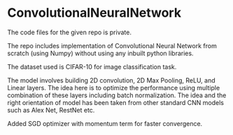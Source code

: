 # ConvolutionalNeuralNetwork

The code files for the given repo is private.

The repo includes implementation of Convolutional Neural Network from scratch (using Numpy) without using any inbuilt python libraries.

The dataset used is CIFAR-10 for image classification task.

The model involves building  2D convolution, 2D Max Pooling, ReLU, and Linear layers. The idea here is to optimize the performance using multiple combination of these layers including batch normalization. The idea and the right orientation of model has been taken from other standard CNN models such as Alex Net, RestNet etc.

Added SGD optimizer with momentum term for faster convergence.
